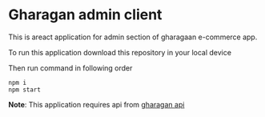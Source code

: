 # Gharagan admin client

This is areact application for admin section of gharagaan e-commerce app.

To run this application download this repository in your local device

Then run command in following order
```
npm i
npm start
```

<b>Note</b>: This application requires api from [gharagan api](https://github.com/arunacharya528/Gharaagan-e-commerce-API)
